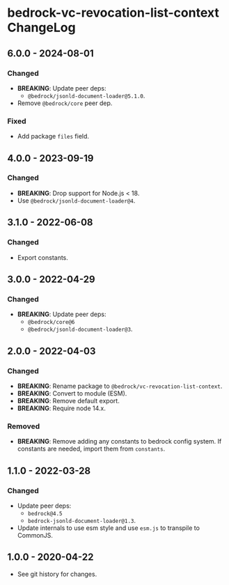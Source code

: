# bedrock-vc-revocation-list-context ChangeLog

## 6.0.0 - 2024-08-01

### Changed
- **BREAKING**: Update peer deps:
  - `@bedrock/jsonld-document-loader@5.1.0`.
- Remove `@bedrock/core` peer dep.

### Fixed
- Add package `files` field.

## 4.0.0 - 2023-09-19

### Changed
- **BREAKING**: Drop support for Node.js < 18.
- Use `@bedrock/jsonld-document-loader@4`.

## 3.1.0 - 2022-06-08

### Changed
- Export constants.

## 3.0.0 - 2022-04-29

### Changed
- **BREAKING**: Update peer deps:
  - `@bedrock/core@6`
  - `@bedrock/jsonld-document-loader@3`.

## 2.0.0 - 2022-04-03

### Changed
- **BREAKING**: Rename package to `@bedrock/vc-revocation-list-context`.
- **BREAKING**: Convert to module (ESM).
- **BREAKING**: Remove default export.
- **BREAKING**: Require node 14.x.

### Removed
- **BREAKING**: Remove adding any constants to bedrock config system. If
  constants are needed, import them from `constants`.

## 1.1.0 - 2022-03-28

### Changed
- Update peer deps:
  - `bedrock@4.5`
  - `bedrock-jsonld-document-loader@1.3`.
- Update internals to use esm style and use `esm.js` to
  transpile to CommonJS.

## 1.0.0 - 2020-04-22

- See git history for changes.
